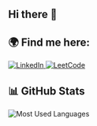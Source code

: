 ## Hi there 👋

<p align="center">
  <h2>🌍 Find me here:</h2>
  
  <a href="https://www.linkedin.com/in/piotrklocek/">
    <img src="https://img.shields.io/badge/-LinkedIn-0077B5?style=for-the-badge&logo=linkedin&logoColor=white" alt="LinkedIn">
  </a>
  
  <a href="https://leetcode.com/u/Pioterek/">
    <img src="https://img.shields.io/badge/-LeetCode-FFA116?style=for-the-badge&logo=leetcode&logoColor=black" alt="LeetCode">
  </a>

  <h2>📊 GitHub Stats</h2>
  
  <img src="https://github-readme-stats.vercel.app/api/top-langs/?username=PiotrKlocek&layout=compact&langs_count=8&theme=tokyonight" alt="Most Used Languages">
</p>
